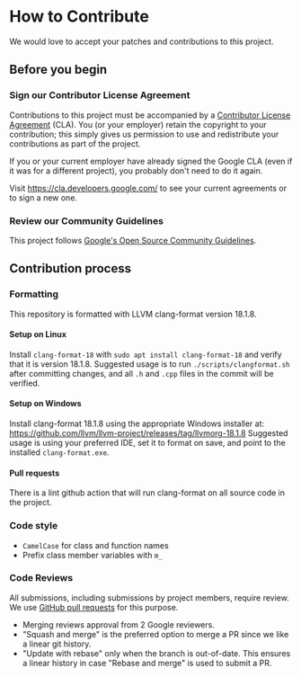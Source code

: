 # How to Contribute

We would love to accept your patches and contributions to this project.

## Before you begin

### Sign our Contributor License Agreement

Contributions to this project must be accompanied by a
[Contributor License Agreement](https://cla.developers.google.com/about) (CLA).
You (or your employer) retain the copyright to your contribution; this simply
gives us permission to use and redistribute your contributions as part of the
project.

If you or your current employer have already signed the Google CLA (even if it
was for a different project), you probably don't need to do it again.

Visit <https://cla.developers.google.com/> to see your current agreements or to
sign a new one.

### Review our Community Guidelines

This project follows [Google's Open Source Community
Guidelines](https://opensource.google/conduct/).

## Contribution process

### Formatting

This repository is formatted with LLVM clang-format version 18.1.8.

#### Setup on Linux

Install `clang-format-18` with `sudo apt install clang-format-18` and verify that it is version 18.1.8.
Suggested usage is to run `./scripts/clangformat.sh` after committing changes, and all `.h` and `.cpp` files in the commit will be verified.

#### Setup on Windows

Install clang-format 18.1.8 using the appropriate Windows installer at: https://github.com/llvm/llvm-project/releases/tag/llvmorg-18.1.8
Suggested usage is using your preferred IDE, set it to format on save, and point to the installed `clang-format.exe`.

#### Pull requests
There is a lint github action that will run clang-format on all source code in the project.

### Code style

- `CamelCase` for class and function names
- Prefix class member variables with `m_`

### Code Reviews

All submissions, including submissions by project members, require review. We
use [GitHub pull requests](https://docs.github.com/articles/about-pull-requests)
for this purpose.

- Merging reviews approval from 2 Google reviewers.
- "Squash and merge" is the preferred option to merge a PR since we like a linear git history.
- "Update with rebase" only when the branch is out-of-date. This ensures a linear history in case "Rebase and merge" is used to submit a PR.

